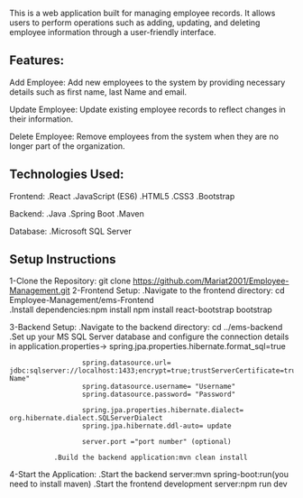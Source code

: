 This is a web application built for managing employee records. It allows users to perform operations such as adding, updating, and deleting employee information through a user-friendly interface.

Features:
----------
Add Employee: Add new employees to the system by providing necessary details such as first name, last Name and email.

Update Employee: Update existing employee records to reflect changes in their information.

Delete Employee: Remove employees from the system when they are no longer part of the organization.

Technologies Used:
------------------
Frontend:
.React 
.JavaScript (ES6)
.HTML5
.CSS3
.Bootstrap 

Backend:
.Java 
.Spring Boot 
.Maven 

Database:
.Microsoft SQL Server 


Setup Instructions
------------------
1-Clone the Repository: git clone https://github.com/Mariat2001/Employee-Management.git
2-Frontend Setup:
                .Navigate to the frontend directory: cd Employee-Management/ems-Frontend  
                .Install dependencies:npm install 
                                      npm install react-bootstrap bootstrap
              
3-Backend Setup:
               .Navigate to the backend directory: cd ../ems-backend
               .Set up your MS SQL Server database and configure the connection details in application.properties->
                      spring.jpa.properties.hibernate.format_sql=true

                      spring.datasource.url= jdbc:sqlserver://localhost:1433;encrypt=true;trustServerCertificate=true;databaseName="Database Name"
                      spring.datasource.username= "Username" 
                      spring.datasource.password= "Password"

                      spring.jpa.properties.hibernate.dialect= org.hibernate.dialect.SQLServerDialect
                      spring.jpa.hibernate.ddl-auto= update

                      server.port ="port number" (optional)

               .Build the backend application:mvn clean install
4-Start the Application:
               .Start the backend server:mvn spring-boot:run(you need to install maven)
               .Start the frontend development server:npm run dev




